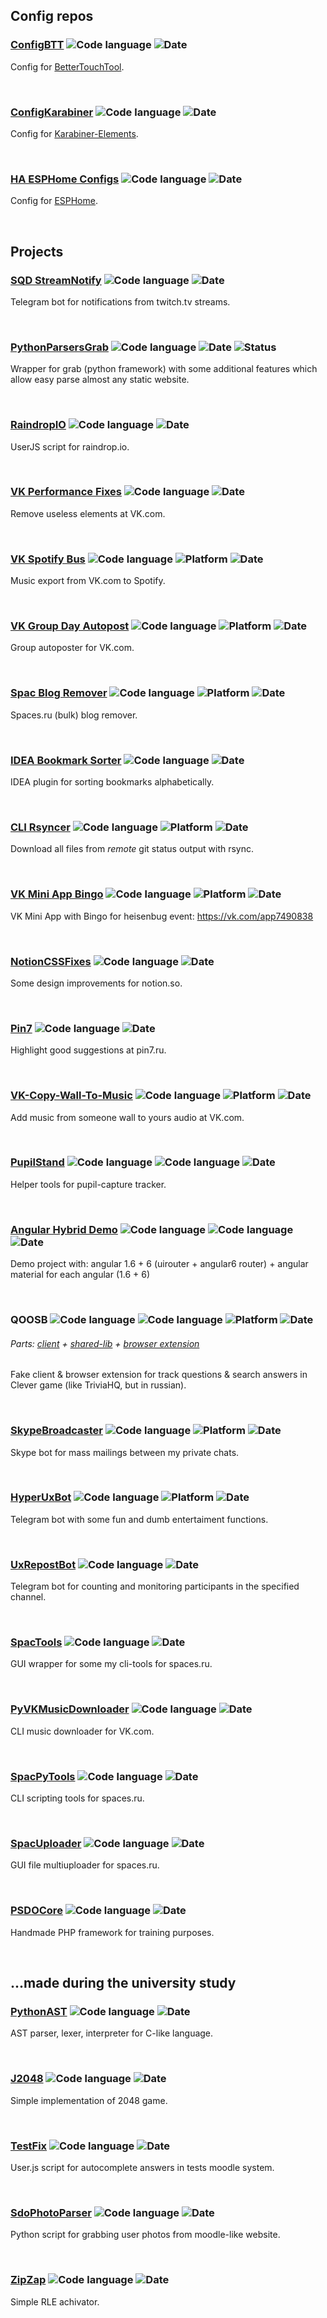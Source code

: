 ## Config repos
### [ConfigBTT](https://github.com/Holovin/config_btt) ![Code language](https://img.shields.io/badge/code-config-gray?style=plastic) ![Date](https://img.shields.io/badge/date-2019-fff?style=plastic)

Config for [BetterTouchTool](https://folivora.ai/).

 
<!-- -->
### [ConfigKarabiner](https://github.com/Holovin/config_karabiner) ![Code language](https://img.shields.io/badge/code-config-gray?style=plastic) ![Date](https://img.shields.io/badge/date-2019-fff?style=plastic)

Config for [Karabiner-Elements](https://karabiner-elements.pqrs.org/).

 
<!-- -->
### [HA ESPHome Configs](https://github.com/Holovin/homeassistant_esphome_configs) ![Code language](https://img.shields.io/badge/code-config-gray?style=plastic) ![Date](https://img.shields.io/badge/date-2022-fff?style=plastic)

Config for [ESPHome](https://esphome.io/).

 
<!-- -->
## Projects
### [SQD StreamNotify](https://github.com/Holovin/sqd_streamnotify) ![Code language](https://img.shields.io/badge/code-typescript-blue?style=plastic) ![Date](https://img.shields.io/badge/date-2023-fff?style=plastic)

Telegram bot for notifications from twitch.tv streams.

 
<!-- -->
### [PythonParsersGrab](https://github.com/Holovin/PythonParsersGrab) ![Code language](https://img.shields.io/badge/code-python-blue?style=plastic) ![Date](https://img.shields.io/badge/date-2018−2021-fff?style=plastic) ![Status](https://img.shields.io/badge/status-code−support−only-fff?style=plastic)

Wrapper for grab (python framework) with some additional features which allow easy parse almost any static website.

 
<!-- -->
### [RaindropIO](https://github.com/Holovin/raindrop-io-ujs) ![Code language](https://img.shields.io/badge/code-javascript-f1e05a?style=plastic) ![Date](https://img.shields.io/badge/date-2021-fff?style=plastic)

UserJS script for raindrop.io.

 
<!-- -->
### [VK Performance Fixes](https://github.com/Holovin/vk_performance_fixes) ![Code language](https://img.shields.io/badge/code-css-563d7c?style=plastic) ![Date](https://img.shields.io/badge/date-2021-fff?style=plastic)

Remove useless elements at VK.com.

 
<!-- -->
### [VK Spotify Bus](https://github.com/Holovin/dd_vk_spotify_bus) ![Code language](https://img.shields.io/badge/code-javascript-f1e05a?style=plastic) ![Platform](https://img.shields.io/badge/platform-node-green?style=plastic) ![Date](https://img.shields.io/badge/date-2020-fff?style=plastic)

Music export from VK.com to Spotify.

 
<!-- -->
### [VK Group Day Autopost](https://github.com/Holovin/vk_group_day_autopost) ![Code language](https://img.shields.io/badge/code-javascript-f1e05a?style=plastic) ![Platform](https://img.shields.io/badge/platform-node-green?style=plastic) ![Date](https://img.shields.io/badge/date-2020-fff?style=plastic)

Group autoposter for VK.com.

 
<!-- -->
### [Spac Blog Remover](https://github.com/Holovin/spac_blog_remover) ![Code language](https://img.shields.io/badge/code-javascript-f1e05a?style=plastic) ![Platform](https://img.shields.io/badge/platform-node-green?style=plastic) ![Date](https://img.shields.io/badge/date-2020-fff?style=plastic)

Spaces.ru (bulk) blog remover.

 
<!-- -->
### [IDEA Bookmark Sorter](https://github.com/Holovin/idea_ddd_bookmarks_sorter) ![Code language](https://img.shields.io/badge/code-java-orange?style=plastic) ![Date](https://img.shields.io/badge/date-2020-fff?style=plastic)

IDEA plugin for sorting bookmarks alphabetically.

 
<!-- -->
### [CLI Rsyncer](https://github.com/Holovin/cli_rsyncer) ![Code language](https://img.shields.io/badge/code-javascript-f1e05a?style=plastic) ![Platform](https://img.shields.io/badge/platform-node-green?style=plastic) ![Date](https://img.shields.io/badge/date-2020-fff?style=plastic)

Download all files from _remote_ git status output with rsync.

 
<!-- -->
### [VK Mini App Bingo](https://github.com/Holovin/vk_bingo) ![Code language](https://img.shields.io/badge/code-javascript-f1e05a?style=plastic) ![Platform](https://img.shields.io/badge/platform-vk−mini−apps-skyblue?style=plastic) ![Date](https://img.shields.io/badge/date-2020-fff?style=plastic)

VK Mini App with Bingo for heisenbug event: https://vk.com/app7490838

 
<!-- -->
### [NotionCSSFixes](https://github.com/Holovin/notion_css_fixes) ![Code language](https://img.shields.io/badge/code-css-563d7c?style=plastic) ![Date](https://img.shields.io/badge/date-2019-fff?style=plastic)

Some design improvements for notion.so.

 
<!-- -->
### [Pin7](https://github.com/Holovin/userjs_pin7) ![Code language](https://img.shields.io/badge/code-javascript-f1e05a?style=plastic) ![Date](https://img.shields.io/badge/date-2019-fff?style=plastic)

Highlight good suggestions at pin7.ru.

 
<!-- -->
### [VK-Copy-Wall-To-Music](https://github.com/Holovin/vk_cp_wall_to_music/) ![Code language](https://img.shields.io/badge/code-javascript-f1e05a?style=plastic) ![Platform](https://img.shields.io/badge/platform-node-green?style=plastic) ![Date](https://img.shields.io/badge/date-2019-fff?style=plastic)

Add music from someone wall to yours audio at VK.com.

 
<!-- -->
### [PupilStand](https://github.com/Holovin/pupil_stand) ![Code language](https://img.shields.io/badge/code-javascript-f1e05a?style=plastic) ![Code language](https://img.shields.io/badge/code-reactjs-61dafb?style=plastic) ![Date](https://img.shields.io/badge/date-2019-fff?style=plastic)

Helper tools for pupil-capture tracker.

 
<!-- -->
### [Angular Hybrid Demo](https://github.com/Holovin/and_ps_demo1) ![Code language](https://img.shields.io/badge/code-javascript-f1e05a?style=plastic) ![Code language](https://img.shields.io/badge/code-angular-d6002f?style=plastic) ![Date](https://img.shields.io/badge/date-2019-fff?style=plastic)

Demo project with: angular 1.6 + 6 (uirouter + angular6 router) + angular material for each angular (1.6 + 6)

 
<!-- -->
### QOOSB ![Code language](https://img.shields.io/badge/code-typescript-2b7489?style=plastic) ![Code language](https://img.shields.io/badge/code-javascript-f1e05a?style=plastic) ![Platform](https://img.shields.io/badge/platform-node-green?style=plastic) ![Date](https://img.shields.io/badge/date-2018-fff?style=plastic)

###### Parts: [client](https://github.com/Holovin/qoosb_lp) + [shared-lib](https://github.com/Holovin/qoosb_shared) + [browser extension](https://github.com/Holovin/qoosb_bro/tree/dev)

Fake client & browser extension for track questions & search answers in Clever game (like TriviaHQ, but in russian).

 
<!-- -->
### [SkypeBroadcaster](https://github.com/Holovin/_sk_broadcaster) ![Code language](https://img.shields.io/badge/code-typescript-2b7489?style=plastic) ![Platform](https://img.shields.io/badge/platform-node-green?style=plastic) ![Date](https://img.shields.io/badge/date-2018-fff?style=plastic)

Skype bot for mass mailings between my private chats.

 
<!-- -->
### [HyperUxBot](https://github.com/Holovin/_HyperUxBot/) ![Code language](https://img.shields.io/badge/code-javascript-f1e05a?style=plastic) ![Platform](https://img.shields.io/badge/platform-node-green?style=plastic) ![Date](https://img.shields.io/badge/date-2018-fff?style=plastic)

Telegram bot with some fun and dumb entertaiment functions.

 
<!-- -->
### [UxRepostBot](https://github.com/Holovin/_UxRepostBot_Legacy) ![Code language](https://img.shields.io/badge/code-python-blue?style=plastic) ![Date](https://img.shields.io/badge/date-2017−2018-fff?style=plastic)

Telegram bot for counting and monitoring participants in the specified channel.

 
<!-- -->
### [SpacTools](https://github.com/Holovin/Spac_Tools) ![Code language](https://img.shields.io/badge/code-C%23-darkblue?style=plastic) ![Date](https://img.shields.io/badge/date-2016-fff?style=plastic)

GUI wrapper for some my cli-tools for spaces.ru.

 
<!-- -->
### [PyVKMusicDownloader](https://github.com/Holovin/_PyVKMusicDownload) ![Code language](https://img.shields.io/badge/code-python-blue?style=plastic) ![Date](https://img.shields.io/badge/date-2016-fff?style=plastic)

CLI music downloader for VK.com.

 
<!-- -->
### [SpacPyTools](https://github.com/Holovin/Spac_PyTools) ![Code language](https://img.shields.io/badge/code-python-blue?style=plastic) ![Date](https://img.shields.io/badge/date-2016-fff?style=plastic)

CLI scripting tools for spaces.ru.

 
<!-- -->
### [SpacUploader](https://github.com/Holovin/Spac_Uploader) ![Code language](https://img.shields.io/badge/code-C%23-darkblue?style=plastic) ![Date](https://img.shields.io/badge/date-2015−2016-fff?style=plastic)

GUI file multiuploader for spaces.ru.

 
<!-- -->
### [PSDOCore](https://github.com/Holovin/_psdo_core/) ![Code language](https://img.shields.io/badge/code-php-skyblue?style=plastic) ![Date](https://img.shields.io/badge/date-2015−2016-fff?style=plastic)

Handmade PHP framework for training purposes.

 
<!-- -->



## ...made during the university study
### [PythonAST](https://github.com/Holovin/VS_PythonAST/tree/dev) ![Code language](https://img.shields.io/badge/code-python-blue?style=plastic) ![Date](https://img.shields.io/badge/date-2016-fff?style=plastic)

AST parser, lexer, interpreter for C-like language.

 
<!-- -->
### [J2048](https://github.com/Holovin/VS_J2048) ![Code language](https://img.shields.io/badge/code-java-orange?style=plastic) ![Date](https://img.shields.io/badge/date-2016-fff?style=plastic)

Simple implementation of 2048 game.

 
<!-- -->
### [TestFix](https://github.com/Holovin/VS_TestFixUserJS/blob/dev/core.user.js) ![Code language](https://img.shields.io/badge/code-javascript-f1e05a?style=plastic) ![Date](https://img.shields.io/badge/date-2016-fff?style=plastic)

User.js script for autocomplete answers in tests moodle system.

 
<!-- -->
### [SdoPhotoParser](https://github.com/Holovin/VS_SdoPhotoParser) ![Code language](https://img.shields.io/badge/code-python-blue?style=plastic) ![Date](https://img.shields.io/badge/date-2016-fff?style=plastic)

Python script for grabbing user photos from moodle-like website.

 
<!-- -->
### [ZipZap](https://github.com/Holovin/VS_ZipZap) ![Code language](https://img.shields.io/badge/code-C%23-darkblue?style=plastic) ![Date](https://img.shields.io/badge/date-2015-fff?style=plastic)

Simple RLE achivator.

 
<!-- -->
